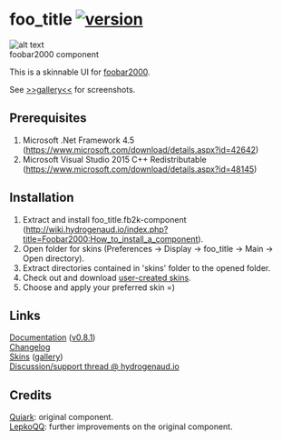 # foo_title [![version][version-badge]][CHANGELOG]
![alt text](https://i.imgur.com/KskthTl.png)  
foobar2000 component

This is a skinnable UI for [foobar2000](https://www.foobar2000.org).

See [>>gallery<<](https://github.com/TheQwertiest/foo_title/wiki/Skin-gallery) for screenshots.

## Prerequisites
1. Microsoft .Net Framework 4.5 (https://www.microsoft.com/download/details.aspx?id=42642)
1. Microsoft Visual Studio 2015 C++ Redistributable (https://www.microsoft.com/download/details.aspx?id=48145)

## Installation
1. Extract and install foo_title.fb2k-component (http://wiki.hydrogenaud.io/index.php?title=Foobar2000:How_to_install_a_component).  
1. Open folder for skins (Preferences -> Display -> foo_title -> Main -> Open directory).
1. Extract directories contained in 'skins' folder to the opened folder.
1. Check out and download [user-created skins](https://github.com/TheQwertiest/foo_title/wiki/Skin-gallery).
1. Choose and apply your preferred skin =)

## Links
[Documentation](http://wiki.hydrogenaud.io/index.php?title=Foobar2000:0.9_Titlebar_%28foo_title%29) ([v0.8.1](https://quiark.github.io/foo_title))  
[Changelog](https://github.com/theqwertiest/foo_title/blob/master/CHANGELOG.md)  
[Skins](https://hydrogenaud.io/index.php/topic,46619.0.html) ([gallery](https://github.com/TheQwertiest/foo_title/wiki/Skin-gallery))  
[Discussion/support thread @ hydrogenaud.io](http://www.hydrogenaudio.org/forums/index.php?showtopic=46595)

## Credits
[Quiark](https://github.com/Quiark): original component.  
[LepkoQQ](https://github.com/LepkoQQ): further improvements on the original component.

[CHANGELOG]: ./CHANGELOG.md
[version-badge]: https://img.shields.io/badge/version-1.0.4-blue.svg